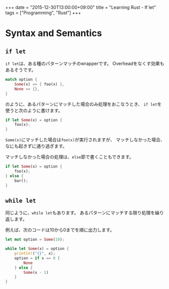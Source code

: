 +++
date = "2015-12-30T13:00:00+09:00"
title = "Learning Rust - If let"
tags = ["Programming", "Rust"]
+++

# Syntax and Semantics
## `if let`
`if let`は、ある種のパターンマッチのwrapperです。
Overheadをなくす効果もあるそうです。

```rust
match option {
    Some(x) => { foo(x) },
    None => {},
}
```

のように、あるパターンにマッチした場合のみ処理をおこなうとき、
`if let`を使うと次のように書けます。

```rust
if let Some(x) = option {
    foo(x);
}
```

`Some(x)`にマッチした場合は`foo(x)`が実行されますが、
マッチしなかった場合、なにも起きずに通り過ぎます。

マッチしなかった場合の処理は、`else`節で書くこともできます。

```rust
if let Some(x) = option {
    foo(x);
} else {
    bar();
}
```

## `while let`
同じように、`while let`もあります。
あるパターンにマッチする限り処理を繰り返します。

例えば、次のコードは10から0までを順に出力します。

```rust
let mut option = Some(10);

while let Some(x) = option {
    println!("{}", x);
    option = if x == 0 {
        None
    } else {
        Some(x - 1)
    }
}
```
